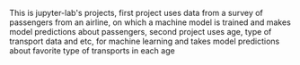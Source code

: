 This is jupyter-lab's projects, first project uses data from a survey of passengers from an airline, on which a machine model is trained and makes model predictions about passengers, second project uses age, type of transport data and etc, for machine learning and takes model predictions about favorite type of transports in each age
